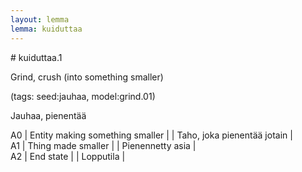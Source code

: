 ```yaml
---
layout: lemma
lemma: kuiduttaa
---
```


<div class="sense">
# <span class="sensename">kuiduttaa.1</span>

<span class="description">Grind, crush (into something smaller)</span>

(tags: seed:jauhaa, model:grind.01)

<span class="description">Jauhaa, pienentää</span>

A0 | Entity making something smaller |   | Taho, joka pienentää jotain |  
A1 | Thing made smaller |   | Pienennetty asia |  
A2 | End state |   | Lopputila |  

</div>

